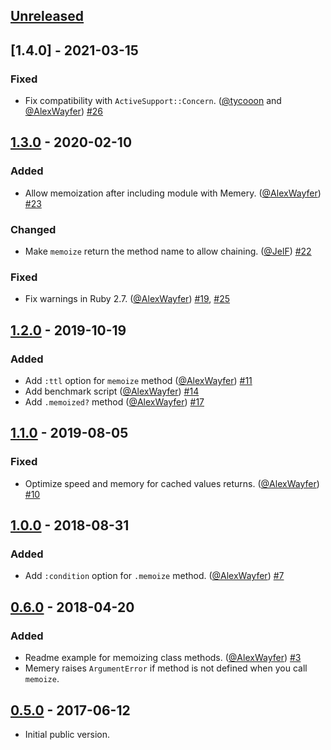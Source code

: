 ## [Unreleased]

## [1.4.0] - 2021-03-15
### Fixed
- Fix compatibility with `ActiveSupport::Concern`. ([@tycooon] and [@AlexWayfer]) [#26]

## [1.3.0] - 2020-02-10
### Added
- Allow memoization after including module with Memery. ([@AlexWayfer]) [#23]

### Changed
- Make `memoize` return the method name to allow chaining. ([@JelF]) [#22]

### Fixed
- Fix warnings in Ruby 2.7. ([@AlexWayfer]) [#19], [#25]

## [1.2.0] - 2019-10-19
### Added
- Add `:ttl` option for `memoize` method ([@AlexWayfer]) [#11]
- Add benchmark script ([@AlexWayfer]) [#14]
- Add `.memoized?` method ([@AlexWayfer]) [#17]

## [1.1.0] - 2019-08-05
### Fixed
- Optimize speed and memory for cached values returns. ([@AlexWayfer]) [#10]

## [1.0.0] - 2018-08-31
### Added
- Add `:condition` option for `.memoize` method. ([@AlexWayfer]) [#7]

## [0.6.0] - 2018-04-20
### Added
- Readme example for memoizing class methods. ([@AlexWayfer]) [#3]
- Memery raises `ArgumentError` if method is not defined when you call `memoize`.

## [0.5.0] - 2017-06-12
- Initial public version.

[0.5.0]: https://github.com/tycooon/memery/tree/v0.5.0
[0.6.0]: https://github.com/tycooon/memery/compare/v0.5.0...v0.6.0
[1.0.0]: https://github.com/tycooon/memery/compare/v0.6.0...v1.0.0
[1.1.0]: https://github.com/tycooon/memery/compare/v1.0.0...v1.1.0
[1.2.0]: https://github.com/tycooon/memery/compare/v1.1.0...v1.2.0
[1.3.0]: https://github.com/tycooon/memery/compare/v1.2.0...v1.3.0
[Unreleased]: https://github.com/tycooon/memery/compare/v1.3.0...HEAD

[@tycooon]: https://github.com/tycooon
[@AlexWayfer]: https://github.com/AlexWayfer
[@JelF]: https://github.com/JelF

[#3]: https://github.com/tycooon/memery/pull/3
[#7]: https://github.com/tycooon/memery/pull/7
[#10]: https://github.com/tycooon/memery/pull/10
[#11]: https://github.com/tycooon/memery/pull/11
[#14]: https://github.com/tycooon/memery/pull/14
[#17]: https://github.com/tycooon/memery/pull/17
[#19]: https://github.com/tycooon/memery/pull/19
[#22]: https://github.com/tycooon/memery/pull/22
[#23]: https://github.com/tycooon/memery/pull/23
[#25]: https://github.com/tycooon/memery/pull/25
[#26]: https://github.com/tycooon/memery/pull/26
